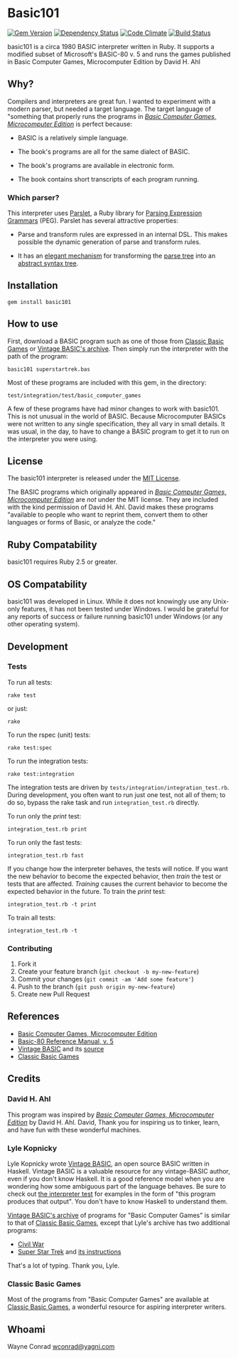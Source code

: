 # Basic101
[![Gem Version](https://badge.fury.io/rb/basic101.png)](http://badge.fury.io/rb/basic101)
[![Dependency Status](https://gemnasium.com/wconrad/basic101.svg)](https://gemnasium.com/wconrad/basic101)
[![Code Climate](https://codeclimate.com/github/wconrad/basic101.png)](https://codeclimate.com/github/wconrad/basic101)
[![Build Status](https://travis-ci.org/wconrad/basic101.png)](https://travis-ci.org/wconrad/basic101)

basic101 is a circa 1980 BASIC interpreter written in Ruby.  It
supports a modified subset of Microsoft's BASIC-80 v. 5 and runs
the games published in Basic Computer Games, Microcomputer
Edition by David H. Ahl

## Why?

Compilers and interpreters are great fun.  I wanted to experiment with
a modern parser, but needed a target language.  The target language of
"something that properly runs the programs in [_Basic Computer Games,
Microcomputer Edition_][2] is perfect because:

* BASIC is a relatively simple language.

* The book's programs are all for the same dialect of BASIC.

* The book's programs are available in electronic form.

* The book contains short transcripts of each program running.

### Which parser?

This interpreter uses [Parslet][12], a Ruby library for [Parsing
Expression Grammars][11] (PEG).  Parslet has several attractive
properties:

* Parse and transform rules are expressed in an internal DSL.  This
  makes possible the dynamic generation of parse and transform rules.

* It has an [elegant mechanism][14] for transforming the [parse
  tree][15] into an [abstract syntax tree][13].

## Installation

    gem install basic101

## How to use

First, download a BASIC program such as one of those from [Classic
Basic Games][9] or [Vintage BASIC's archive][8].  Then simply run the
interpreter with the path of the program:

    basic101 superstartrek.bas

Most of these programs are included with this gem, in the directory:

    test/integration/test/basic_computer_games

A few of these programs have had minor changes to work with basic101.
This is not unusual in the world of BASIC.  Because Microcomputer
BASICs were not written to any single specification, they all vary in
small details.  It was usual, in the day, to have to change a BASIC
program to get it to run on the interpreter you were using.

## License

The basic101 interpreter is released under the [MIT
License](LICENSE.md).

The BASIC programs which originally appeared in [_Basic Computer
Games, Microcomputer Edition_][2] are _not_ under the MIT license.
They are included with the kind permission of David H. Ahl.  David
makes these programs "available to people who want to reprint them,
convert them to other languages or forms of Basic, or analyze the
code."

## Ruby Compatability

basic101 requires Ruby 2.5 or greater.

## OS Compatability

basic101 was developed in Linux.  While it does not knowingly use any
Unix-only features, it has not been tested under Windows.  I would be
grateful for any reports of success or failure running basic101 under
Windows (or any other operating system).

## Development

### Tests

To run all tests:

    rake test

or just:

    rake

To run the rspec (unit) tests:

    rake test:spec

To run the integration tests:

    rake test:integration

The integration tests are driven by
`tests/integration/integration_test.rb`.  During development, you
often want to run just one test, not all of them; to do so, bypass the
rake task and run `integration_test.rb` directly.

To run only the _print_ test:

    integration_test.rb print

To run only the fast tests:

    integration_test.rb fast

If you change how the interpreter behaves, the tests will notice.  If
you want the new behavior to become the expected behavior, then
_train_ the test or tests that are affected.  _Training_ causes the
current behavior to become the expected behavior in the future.  To
train the _print_ test:

    integration_test.rb -t print

To train all tests:

    integration_test.rb -t

### Contributing

1. Fork it
2. Create your feature branch (`git checkout -b my-new-feature`)
3. Commit your changes (`git commit -am 'Add some feature'`)
4. Push to the branch (`git push origin my-new-feature`)
5. Create new Pull Request

## References

* [Basic Computer Games, Microcomputer Edition][2]
* [Basic-80 Reference Manual, v. 5][1]
* [Vintage BASIC][3] and its [source][10]
* [Classic Basic Games][9]

## Credits

### David H. Ahl

This program was inspired by [_Basic Computer Games, Microcomputer
Edition_][2] by David H. Ahl.  David, Thank you for inspiring us to
tinker, learn, and have fun with these wonderful machines.

### Lyle Kopnicky

Lyle Kopnicky wrote [Vintage BASIC][3], an open source BASIC written
in Haskell.  Vintage BASIC is a valuable resource for any
vintage-BASIC author, even if you don't know Haskell.  It is a good
reference model when you are wondering how some ambiguous part of the
language behaves.  Be sure to check out [the interpreter test][4] for
examples in the form of "this program produces that output".  You
don't have to know Haskell to understand them.

[Vintage BASIC's archive][8] of programs for "Basic Computer Games" is
similar to that of [Classic Basic Games][9], except that Lyle's
archive has two additional programs:

* [Civil War][7]
* [Super Star Trek][5] and [its instructions][6]

That's a lot of typing.  Thank you, Lyle.

### Classic Basic Games

Most of the programs from "Basic Computer Games" are available at
[Classic Basic Games][9], a wonderful resource for aspiring
interpreter writers.

## Whoami

Wayne Conrad <wconrad@yagni.com>

[1]: https://archive.org/details/BASIC-80_MBASIC_Reference_Manual
[2]: http://www.atariarchives.org/basicgames/index.php
[3]: http://www.vintage-basic.net/index.html
[4]: https://github.com/lylek/vintage-basic/blob/master/test/Language/VintageBasic/Interpreter_test.hs
[5]: http://www.vintage-basic.net/bcg/superstartrek.bas
[6]: http://www.vintage-basic.net/bcg/superstartrekins.bas
[7]: http://www.vintage-basic.net/bcg/civilwar.bas
[8]: http://www.vintage-basic.net/games.html
[9]: http://www.classicbasicgames.org/
[10]: https://github.com/lylek/vintage-basic
[11]: http://en.wikipedia.org/wiki/Parsing_expression_grammar
[12]: http://kschiess.github.io/parslet/
[13]: http://en.wikipedia.org/wiki/Abstract_syntax_tree
[14]: http://kschiess.github.io/parslet/transform.html
[15]: http://en.wikipedia.org/wiki/Parse_tree
